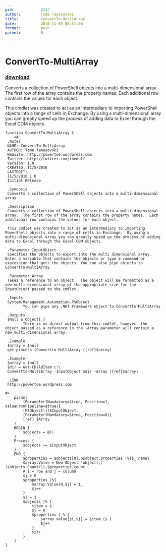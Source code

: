 ```yaml
---
pid:            2347
author:         Tome Tanasovski
title:          ConvertTo-MultiArray
date:           2010-11-05 08:51:06
format:         posh
parent:         0

---
```


# ConvertTo-MultiArray

### [download](Scripts\2347.ps1)

 Converts a collection of PowerShell objects into a multi-dimensional array.  The first row of the array contains the property names.  Each additional row contains the values for each object.
 
 This cmdlet was created to act as an intermediary to importing PowerShell objects into a range of cells in Exchange.  By using a multi-dimensional array you can greatly speed up the process of adding data to Excel through the Excel COM objects.

```posh
function ConvertTo-MultiArray {
    <#
 .Notes
 NAME: ConvertTo-MultiArray
 AUTHOR: Tome Tanasovski
 Website: http://powertoe.wordpress.com
 Twitter: http://twitter.com/toenuff
 Version: 1.0
 CREATED: 11/5/2010
 LASTEDIT:
 11/5/2010 1.0
 Initial Release

 .Synopsis
 Converts a collection of PowerShell objects into a multi-dimensional array

 .Description
 Converts a collection of PowerShell objects into a multi-dimensional array.  The first row of the array contains the property names.  Each additional row contains the values for each object.
 
 This cmdlet was created to act as an intermediary to importing PowerShell objects into a range of cells in Exchange.  By using a multi-dimensional array you can greatly speed up the process of adding data to Excel through the Excel COM objects.

 .Parameter InputObject
 Specifies the objects to export into the multi dimensional array.  Enter a variable that contains the objects or type a command or expression that gets the objects. You can also pipe objects to ConvertTo-MultiArray.

 .Parameter Array
 Takes a reference to an object.  The object will be formatted as a new multi-dimensional array of the appropriate size for the InputObject passed to the cmdlet.

 .Inputs
 System.Management.Automation.PSObject
        You can pipe any .NET Framework object to ConvertTo-MultiArray

 .Outputs
 $Null & Object[,]
        There is no direct output from this cmdlet, however, the object passed as a reference in the -Array parameter will contain a new multi-dimensional array.

 .Example
 $array = $null
 get-process |Convertto-MultiArray ([ref]$array)

 .Example
 $array = $null
 $dir = Get-ChildItem c:\
 Convertto-MultiArray -InputObject $dir -Array ([ref]$array)

 .LINK
 http://powertoe.wordpress.com

#>
    param(
        [Parameter(Mandatory=$true, Position=1, ValueFromPipeline=$true)]
        [PSObject[]]$InputObject,
        [Parameter(Mandatory=$true, Position=0)]
        [ref] $Array
    )
    BEGIN {
        $objects = @()
    }
    Process {
        $objects += $InputObject        
    }
    END {
        $properties = $objects[0].psobject.properties |%{$_.name}
        $array.Value = New-Object 'object[,]' ($objects.Count+1),$properties.count
        # i = row and j = column
        $j = 0
        $properties |%{
            $array.Value[0,$j] = $_
            $j++
        }
        $i = 1
        $objects |% {
            $item = $_
            $j = 0
            $properties | % {
                $array.value[$i,$j] = $item.($_)
                $j++
            }
            $i++
        }
    }    
}

```
